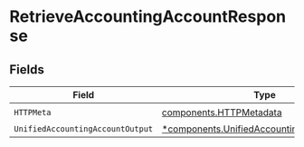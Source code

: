 # RetrieveAccountingAccountResponse


## Fields

| Field                                                                                                   | Type                                                                                                    | Required                                                                                                | Description                                                                                             |
| ------------------------------------------------------------------------------------------------------- | ------------------------------------------------------------------------------------------------------- | ------------------------------------------------------------------------------------------------------- | ------------------------------------------------------------------------------------------------------- |
| `HTTPMeta`                                                                                              | [components.HTTPMetadata](../../models/components/httpmetadata.md)                                      | :heavy_check_mark:                                                                                      | N/A                                                                                                     |
| `UnifiedAccountingAccountOutput`                                                                        | [*components.UnifiedAccountingAccountOutput](../../models/components/unifiedaccountingaccountoutput.md) | :heavy_minus_sign:                                                                                      | N/A                                                                                                     |
